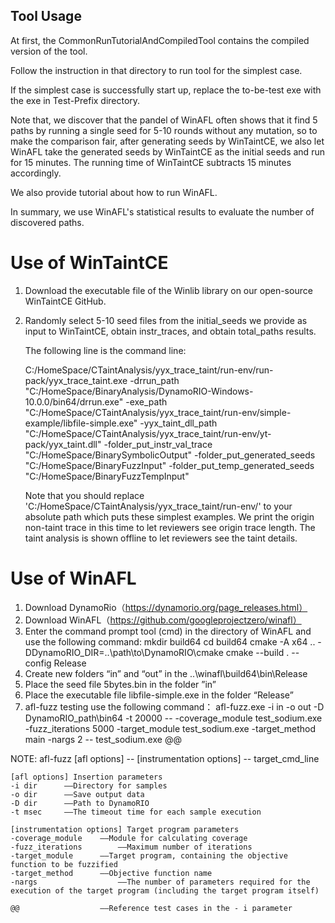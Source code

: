 ## Tool Usage

At first, the CommonRunTutorialAndCompiledTool contains the compiled version of the tool. 

Follow the instruction in that directory to run tool for the simplest case. 

If the simplest case is successfully start up, replace the to-be-test exe with the exe in Test-Prefix directory. 

Note that, we discover that the pandel of WinAFL often shows that it find 5 paths by running a single seed for 5-10 rounds without any mutation, so to make the comparison fair, after generating seeds by WinTaintCE, we also let WinAFL take the generated seeds by WinTaintCE as the initial seeds and run for 15 minutes. The running time of WinTaintCE subtracts 15 minutes accordingly. 

We also provide tutorial about how to run WinAFL. 

In summary, we use WinAFL's statistical results to evaluate the number of discovered paths. 


# Use of WinTaintCE

1.	Download the executable file of the Winlib library on our open-source WinTaintCE GitHub.

2.	Randomly select 5-10 seed files from the initial_seeds we provide as input to WinTaintCE, obtain instr_traces, and obtain total_paths results.

    The following line is the command line:

    C:/HomeSpace/CTaintAnalysis/yyx_trace_taint/run-env/run-pack/yyx_trace_taint.exe -drrun_path "C:/HomeSpace/BinaryAnalysis/DynamoRIO-Windows-10.0.0/bin64/drrun.exe" -exe_path  "C:/HomeSpace/CTaintAnalysis/yyx_trace_taint/run-env/simple-example/libfile-simple.exe" -yyx_taint_dll_path "C:/HomeSpace/CTaintAnalysis/yyx_trace_taint/run-env/yt-pack/yyx_taint.dll" -folder_put_instr_val_trace  "C:/HomeSpace/BinarySymbolicOutput" -folder_put_generated_seeds "C:/HomeSpace/BinaryFuzzInput" -folder_put_temp_generated_seeds "C:/HomeSpace/BinaryFuzzTempInput"

    Note that you should replace 'C:/HomeSpace/CTaintAnalysis/yyx_trace_taint/run-env/' to your absolute path which puts these simplest examples.
    We print the origin non-taint trace in this time to let reviewers see origin trace length. 
    The taint analysis is shown offline to let reviewers see the taint details.


# Use of WinAFL

1.	Download DynamoRio（https://dynamorio.org/page_releases.html）
2.  Download WinAFL（https://github.com/googleprojectzero/winafl）
3.  Enter the command prompt tool (cmd) in the directory of WinAFL and use the following command:
    mkdir build64
    cd build64
    cmake -A x64 .. -DDynamoRIO_DIR=..\path\to\DynamoRIO\cmake
    cmake --build . --config Release
4.  Create new folders “in” and “out” in the ..\winafl\build64\bin\Release
5.  Place the seed file 5bytes.bin in the folder ”in”
6.  Place the executable file libfile-simple.exe in the folder “Release”
7.  afl-fuzz testing use the following command：
    afl-fuzz.exe -i in -o out -D DynamoRIO_path\bin64 -t 20000 -- -coverage_module test_sodium.exe -fuzz_iterations 5000 -target_module test_sodium.exe -target_method main -nargs 2 -- test_sodium.exe @@

NOTE:
    afl-fuzz [afl options] -- [instrumentation options] -- target_cmd_line

    [afl options] Insertion parameters
    -i dir		——Directory for samples
    -o dir		——Save output data
    -D dir		——Path to DynamoRIO
    -t msec		——The timeout time for each sample execution
    
    [instrumentation options] Target program parameters
    -coverage_module 	——Module for calculating coverage 
    -fuzz_iterations		——Maximum number of iterations
    -target_module		——Target program, containing the objective function to be fuzzified
    -target_method		——Objective function name
    -nargs          		——The number of parameters required for the execution of the target program (including the target program itself)
    
    @@					——Reference test cases in the - i parameter






